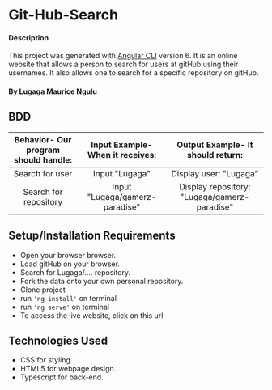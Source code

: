 # Git-Hub-Search

#### Description

This project was generated with [Angular CLI](https://github.com/angular/angular-cli) version 6. It is an online website that allows a person to search for users at gitHub using their usernames. It also allows one to search for a specific repository on gitHub.

#### By **Lugaga Maurice Ngulu**

## BDD

| Behavior- Our program should handle: | Input Example- When it receives: | Output Example- It should return: |
| :-------------: | :-------------: | :-------------: |
| Search for user | Input "Lugaga" | Display user: "Lugaga" |
| Search for repository | Input "Lugaga/gamerz-paradise" | Display repository: "Lugaga/gamerz-paradise" |

## Setup/Installation Requirements

* Open your browser browser.
* Load gitHub on your browser.
* Search for Lugaga/.... repository.
* Fork the data onto your own personal repository.
* Clone project
* run `'ng install'` on terminal
* run `'ng serve'` on terminal
* To access the live website, click on this url 

## Technologies Used

* CSS for styling.
* HTML5 for webpage design.
* Typescript for back-end.